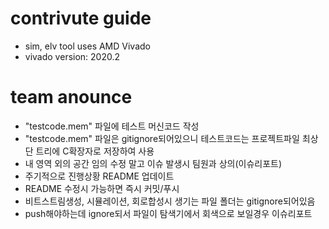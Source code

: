 # contrivute guide
- sim, elv tool uses AMD Vivado 
- vivado version: 2020.2  

# team anounce  
- "testcode.mem" 파일에 테스트 머신코드 작성  
- "testcode.mem" 파일은 gitignore되어있으니 테스트코드는 프로젝트파일 최상단 트리에 C확장자로 저장하여 사용  
- 내 영역 외의 공간 임의 수정 말고 이슈 발생시 팀원과 상의(이슈리포트)  
- 주기적으로 진행상황 README 업데이트  
- README 수정시 가능하면 즉시 커밋/푸시  
- 비트스트림생성, 시뮬레이션, 회로합성시 생기는 파일 폴더는 gitignore되어있음  
- push해야하는데 ignore되서 파일이 탐색기에서 회색으로 보일경우 이슈리포트  